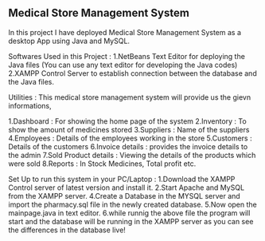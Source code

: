 Medical Store Management System
--------------------------------

In this project I have deployed Medical Store Management System  as a desktop App using Java and MySQL.

Softwares Used in this Project :
1.NetBeans Text Editor for deploying the Java files (You can use any text editor for developing the Java codes)
2.XAMPP Control Server to establish connection between the database and the Java files.

Utilities :
This medical store management system will provide us the gievn informations,

1.Dashboard : For showing the home page of the system
2.Inventory : To show the amount of medicines stored
3.Suppliers : Name of the suppliers
4.Employees : Details of the employees working in the store
5.Customers : Details of the customers
6.Invoice details : provides the invoice details to the admin
7.Sold Product details : Viewing the details of the products which were sold
8.Reports : In Stock Medicines, Total profit etc.

Set Up to run this system in your PC/Laptop :
1.Download the XAMPP Control server of latest version and install it.
2.Start Apache and MySQL from the XAMPP server.
4.Create a Database in the MYSQL server and import the pharmacy.sql file in the newly created database.
5.Now open the mainpage.java in text editor.
6.while runnig the above file the program will start and the database will be running in the XAMPP server as you can see the differences in the database live! 

